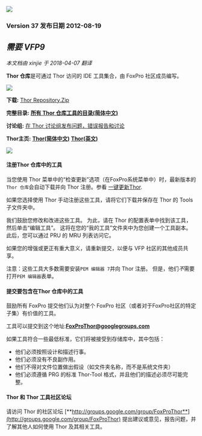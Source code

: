 ﻿![](Images\Thor_Repository_image_2.png)

### Version 37 发布日期 2012-08-19   
***需要 VFP9***
---
_本文档由 xinjie 于 2018-04-07 翻译_

**Thor 仓库**是可通过 Thor 访问的 IDE 工具集合，由 FoxPro 社区成员编写。

![](Images/Thor_greenline.png)

**下载:** [Thor Repository.Zip](http://vfpxrepository.com/dl/thorupdate/Tools/Thor_Repository/Thor_Repository.zip)

**完整目录:** **[所有 Thor 仓库工具的目录(简体中文)](https://github.com/vfp9/ThorRepository_CN/blob/master/documents/ThorRepositoryCatalog.md)**

**讨论组:** [在 Thor 讨论组发布问题，错误报告和讨论](http://groups.google.com/group/FoxProThor)

**Thor主页:** [**Thor(简体中文)**](https://github.com/vfp9/Thor_CN)     [**Thor(英文)**](https://github.com/VFPX/Thor)

![](Images/Thor_greenline.png)

#### 注册Thor 仓库中的工具

当您使用 Thor 菜单中的“检查更新”选项（在FoxPro系统菜单中）时，最新版本的`Thor 仓库`会自动下载并向 Thor 注册。参看 [一键更新Thor](Thor_one-click_update.md).

如果您选择使用 Thor 手动注册这些工具，请将它们下载并保存在 Thor 的 Tools 子文件夹中。

我们鼓励您修改和改进这些工具。 为此，请在 Thor 的配置表单中找到该工具，然后单击“编辑工具”。 这将在您的“我的工具”文件夹中为您创建一个工具副本。 此后，您可以通过 PRU 的 MRU 列表访问它。

如果您的增强或更正有重大意义，请重新提交，以便与 VFP 社区的其他成员共享。

注意：这些工具大多数需要安装`PEM 编辑器 7`并向 Thor 注册。 但是，他们*不*需要打开`PEM 编辑器`表单。

#### 提交要包含在Thor 仓库中的工具

鼓励所有 FoxPro 提交他们认为对整个 FoxPro 社区（或者对于FoxPro社区的特定子集）有价值的工具。 

工具可以提交到这个地址:[**FoxProThor@googlegroups.com**](mailto:FoxProThor@googlegroups.com)  

如果工具符合一些最低标准，它们将被接受到存储库中，其中包括：

*   他们必须按照设计和描述行事。
*   他们必须没有不良副作用。
*   他们不得对文件位置做出假设（如文件夹名称，而不是系统文件夹）
*   他们必须遵循 PRG 的标准 Thor-Tool 格式，并且他们的描述必须尽可能完整。

#### Thor 和 Thor 工具社区论坛

请访问 Thor 的社区论坛 [**http://groups.google.com/group/FoxProThor**](http://groups.google.com/group/FoxProThor) 提出建议或意见，报告问题，并了解其他人如何使用 Thor 及其相关工具。
